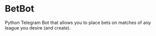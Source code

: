 # BetBot
Python Telegram Bot that allows you to place bets on matches of any league you desire (and create).
